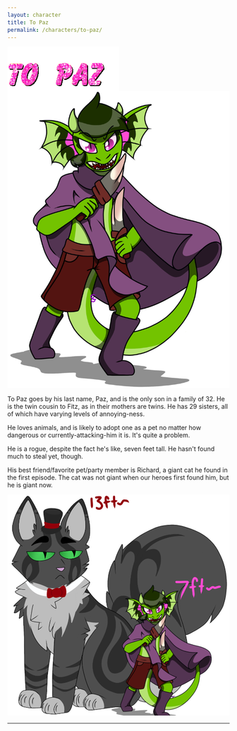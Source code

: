 ```yaml
---
layout: character
title: To Paz
permalink: /characters/to-paz/
---
```

<img src="/img/topazglitter.gif" align="center">
<img src="/img/paz.png" alt="To Paz">

To Paz goes by his last name, Paz, and is the only son in a family of 32. He is the twin cousin to Fitz, as in their mothers are twins. He has 29 sisters, all of which have varying levels of annoying-ness.

He loves animals, and is likely to adopt one as a pet no matter how dangerous or currently-attacking-him it is. It's quite a problem.

He is a rogue, despite the fact he's like, seven feet tall. He hasn't found much to steal yet, though.

His best friend/favorite pet/party member is Richard, a giant cat he found in the first episode. The cat was not giant when our heroes first found him, but he is giant now.

<img src="/img/pazandrichard.png" alt="Paz and Richard">

---
